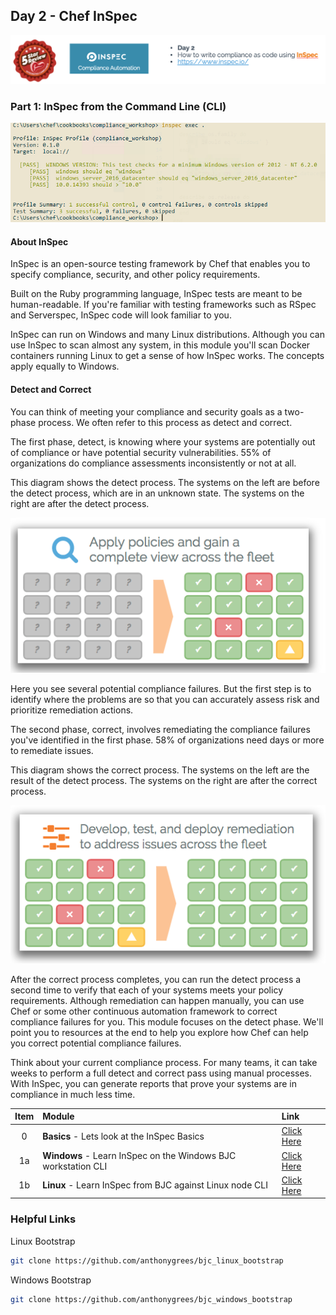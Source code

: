 ## Day 2 - Chef InSpec
![Chef InSpec](/images/ChefInSpec.png)

### Part 1: InSpec from the Command Line (CLI)
![ChefAutomate](/images/3version.png)

#### About InSpec
InSpec is an open-source testing framework by Chef that enables you to specify compliance, security, and other policy requirements.

Built on the Ruby programming language, InSpec tests are meant to be human-readable. If you're familiar with testing frameworks such as RSpec and Serverspec, InSpec code will look familiar to you.

InSpec can run on Windows and many Linux distributions. Although you can use InSpec to scan almost any system, in this module you'll scan Docker containers running Linux to get a sense of how InSpec works. The concepts apply equally to Windows.

#### Detect and Correct
You can think of meeting your compliance and security goals as a two-phase process. We often refer to this process as detect and correct.

The first phase, detect, is knowing where your systems are potentially out of compliance or have potential security vulnerabilities. 55% of organizations do compliance assessments inconsistently or not at all.

This diagram shows the detect process. The systems on the left are before the detect process, which are in an unknown state. The systems on the right are after the detect process.

![DCA](/images/dca1.png)

Here you see several potential compliance failures. But the first step is to identify where the problems are so that you can accurately assess risk and prioritize remediation actions.

The second phase, correct, involves remediating the compliance failures you've identified in the first phase. 58% of organizations need days or more to remediate issues.

This diagram shows the correct process. The systems on the left are the result of the detect process. The systems on the right are after the correct process.

![DCA](/images/dca2.png)

After the correct process completes, you can run the detect process a second time to verify that each of your systems meets your policy requirements. Although remediation can happen manually, you can use Chef or some other continuous automation framework to correct compliance failures for you. This module focuses on the detect phase. We'll point you to resources at the end to help you explore how Chef can help you correct potential compliance failures.

Think about your current compliance process. For many teams, it can take weeks to perform a full detect and correct pass using manual processes. With InSpec, you can generate reports that prove your systems are in compliance in much less time.


| Item | Module  | Link  |
| :---: |:-------------| :-----|
| 0  | **Basics** - Lets look at the InSpec Basics| [Click Here](https://github.com/anthonygrees/compliance-workshop/blob/master/basics_inspec.md)
| 1a  | **Windows** - Learn InSpec on the Windows BJC workstation CLI | [Click Here](https://github.com/anthonygrees/compliance-workshop/blob/master/windows_inspec.md) |
| 1b  | **Linux** - Learn InSpec from BJC against Linux node CLI | [Click Here](https://github.com/anthonygrees/compliance-workshop/blob/master/linux_inspec.md) |

### Helpful Links

Linux Bootstrap
```bash
git clone https://github.com/anthonygrees/bjc_linux_bootstrap
```

Windows Bootstrap
```bash
git clone https://github.com/anthonygrees/bjc_windows_bootstrap
```


